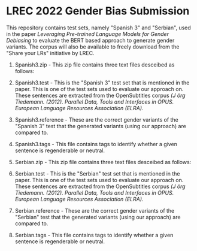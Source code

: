# LREC 2022 Gender Bias Submission

This repository contains test sets, namely "Spanish 3" and "Serbian", used in the paper _Leveraging Pre-trained Language Models for Gender Debiasing_ to evaluate the BERT based approach to generate gender variants. 
The corpus will also be available to freely download from the "Share your LRs" initiative by LREC. 

1. Spanish3.zip - This zip file contains three text files desceibed as follows:
  1. Spanish3.test - This is the "Spanish 3" test set that is mentioned in the paper. This is one of the test sets used to evaluate our approach on. These sentences are extracted from the OpenSubtitles corpus _(J ̈org Tiedemann. (2012). Parallel Data, Tools and Interfaces in OPUS. European Language Resources Association (ELRA)._
  2. Spanish3.reference - These are the correct gender variants of the "Spanish 3" test that the generated variants (using our approach) are compared to.
  3. Spanish3.tags - This file contains tags to identify whether a given sentence is regenderable or neutral.

2. Serbian.zip - This zip file contains three text files desceibed as follows:
  1. Serbian.test - This is the "Serbian" test set that is mentioned in the paper. This is one of the test sets used to evaluate our approach on. These sentences are extracted from the OpenSubtitles corpus _(J ̈org Tiedemann. (2012). Parallel Data, Tools and Interfaces in OPUS. European Language Resources Association (ELRA)._
  2. Serbian.reference - These are the correct gender variants of the "Serbian" test that the generated variants (using our approach) are compared to.
  3. Serbian.tags - This file contains tags to identify whether a given sentence is regenderable or neutral.
